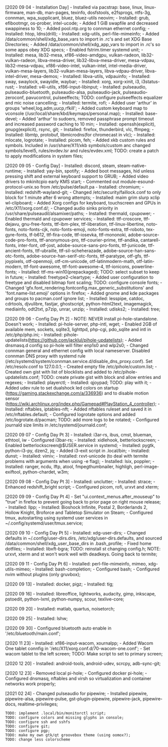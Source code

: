 [2020 09 04 - Installation Day]
    - Installed via pacstrap: base, linux, linux-firmware, man-db, man-pages, texinfo, dosfstools, e2fsprogs, ntfs-3g, connman, wpa_supplicant, bluez, bluez-utils neovim;
    - Installed: grub, efibootmgr, os-prober, intel-ucode;
    - Added 1 GiB swapfile and decreased swappiness to 10;
    - Added pool.ntp.org to connman ethernet config;
    - Installed: htop, ldns(drill);
    - Installed: xdg-utils, perl-file-mimeinfo;
    - Added /data/common/shell/xdg_base_vars to import in .rc's and set XDG Base Directories;
    - Added /data/common/shell/xdg_app_vars to import in .rc's so some apps obey XDG specs;
    - Enabled fstrim.timer systemd unit;
    - Installed: mesa, lib32-mesa, xf86-video-amdgpu, vulkan-radeon, lib32-vulkan-radeon, libva-mesa-driver, lib32-libva-mesa-driver, mesa-vdpau, lib32-mesa-vdpau, xf86-video-intel, vulkan-intel, intel-media-driver, vulkan-mesa-layers, lib32-vulkan-mesa-layers, libva-vdpau-driver, libva-intel-driver, mesa-demos;
    - Installed: libva-utils, vdpauinfo;
    - Installed: sway, swaylock, swayidle, waybar;
    - Installed: xorg, xorg-xinit, i3, i3status-rust;
    - Installed: v4l-utils, xf86-input-libinput;
    - Installed: pulseaudio, pulseaudio-bluetooth, pulseaudio-alsa, pulseaudio-jack, pulseaudio-zeroconf, pavucontrol, pulseeffects;
        TODO: configure pulseeffects equalizer and mic noise cancelling;
    - Installed: termite, rofi;
    - Added user 'arthur' in groups 'wheel,log,adm,uucp,rfkill';
    - Added custom keyboard map to vconsole (/usr/local/share/kbd/keymaps/personal.map);
    - Installed: base-devel;
    - Added 'arthur' to sudoers, removed passphrase prompt timeout and increased password caching to 10 min;
    - Installed: openssh(explicit), gnupg(explicit), rsync, git;
    - Installed: firefox, thunderbird, vlc, ffmpeg;
    - Installed: libmtp, protobuf, libmicrodns(for chromecast in vlc);
    - Installed: mlocate, logrotate;
    - Installed: picom, feh;
    - Added xkb custom rules and symbols. Included in /usr/share/X11/xkb symbols/custom anc changed symbols/level5, rules/evdev.lsr and rules/evdev.xml;
        TODO: create a patch to apply modifications in system files;

[2020 09 05 - Config Day]
    - Installed: discord, steam, steam-native-runtime;
    - Installed: yay-bin, spotify;
    - Added boot messages, hid unless pressing shift and external keyboard support to GRUB;
    - Added video drivers to mkinitcpio early KMS start;
    - Commented out module-esound-protocol-unix.so from /etc/pulse/default.pa
    - Installed: chromium;
    - Installed: redshift-wayland-git;
    - Changed /etc/security/faillock.conf to only block for 1 minute after 6 wrong attempts;
    - Installed: maim grim slurp xclip wl-clipboard;
    - Added Xorg configs for keyboard, touchscreen and GPUs in /etc/X11/xorg.conf.d/;
    - Changed audio sinks priority in /usr/share/pulseaudil/alsamixer/paths;
    - Installed: thermald, cpupower;
    - Enabled thermald and cpupower services;
    - Installed: ttf-croscore, ttf-dejavu, gnu-free-fonts, ttf-ibm-plex, ttf-liberation, ttf-linux-libertine, noto-fonts, noto-fonts-cjk, noto-fonts-emoji, noto-fonts-extra, ttf-roboto, tex-gyre-fonts, tf-b612, ttf-fira-code, ttf-iosevka, ttf-mononoki, adobe-source-code-pro-fonts, ttf-anonymous-pro, ttf-courier-prime, ttf-andika, cantarell-fonts, inter-font, otf-jost, adobe-source-sans-pro-fonts, ttf-junicode, ttf-ancient-fonts, ttf-ubraille, ttf-sil-scheherazade, adobe-source-han-sans-otc-fonts, adobe-source-han-serif-otc-fonts, ttf-paratype, otf-gfs, ttf-joypixels, otf-openmoji, otf-cm-unicode, otf-latinmodern-math, otf-latin-modern, ttf-font-awesome, ttf-font-awesome-4, ttf-ionicons, powerline-fonts;
    - Installed: ttf-ms-win10(prepackaged);
        TODO: select subset to keep in future;
    - Installed: freetype2-cleartype;
    - Added user configuration to freetype and disabled bitmap font scaling;
        TODO: configure console fonts;
    - Changed 'gfx.font_rendering.fontconfig.max_generic_substitutions' and 'font.name-list.emoji' options in firefox;
    - Added gnome and kde packages and groups to pacman.conf ignore list;
    - Installed: lesspipe, catdoc, cdrtools, djvulibre, fastjar, ghostscript, python-html2text, imagemagick, mediainfo, odt2txt, p7zip, unrar, unzip;
    - Installed: udisks2;
    - Installed: tree;

[2020 09 06 - Config Day Pt 2]
    - NOTE: NEVER install pi-hole-standalone. Doesn't work;
    - Installed: pi-hole-server, php-intl, wget;
    - Enabled 2GB of available mem, sockets, sqlite3, lighttpd, php-cgi, pdo_sqlite and intl in /etc/php/php.ini;
    - Installed: pihole-updatelists(https://github.com/jacklul/pihole-updatelists);
    - Added dnsmasq.d config so pi-hole will filter enp1s0 and wlp2s0;
    - Changed connman general and ethernet config with local nameserver. Disabled connman DNS proxy with systemd rule (/etc/systemd/system/connman.service.d/disable_dns_proxy.conf). Set /etc/resolv.conf to 127.0.0.1;
    - Created empty file /etc/pihole/custom.list;
    - Created own gist with list of blocklists and added to /etc/pihole-updatelists.conf;
        TODO: create private gist with block and allow entries and regexes;
    - Installed: playerctl;
    - Installed: qjoypad;
        TODO: play with it;
    - Added udev rule to set dualshock led colors on startup (https://gaming.stackexchange.com/a/336936) and to disable motion sensor (https://wiki.archlinux.org/index.php/Gamepad#PlayStation_4_controller);
    - Installed: nftables, iptables-nft;
    - Added nftables ruleset and saved it in /etc/nftables.default;
    - Configured logrotate options and added /etc/logrotate.d/pacman;
        TODO: add more logs to be rotated;
    - Configured journald size limits in /etc/systemd/journald.conf;

[2020 09 07 - Config Day Pt 3]
    - Installed: i3ar-rs, ibus, cmst, blueman, ethtool, iw
    - Configured i3bar-rs;
    - Installed: xidlehook, betterlockscreen;
    - Enabled betterlockscreen@$USER.service in systemd;
    - Installed: pygtk, python-i3-py, dzen2, jq;
    - Added i3-exit script in .local/bin;
    - Installed: dunst;
    - Installed: vimiv;
    - Installed: rxvt-unicode (to deal with termite problems with arguments when using -e flag);
    - Installed: lsix, poppler;
    - Installed: ranger, ncdu, lftp, atool, fmpegthumbnailer, highligh, perl-image-exiftool, python-chardet, w3m;

[2020 09 08 - Config Day Pt 3]
    - Installed: unclutter;
    - Installed: strace;
    - Enhanced redshift_bright script;
    - Configured picom, rofi, urxvt and xterm;

[2020 09 09 - Config Day Pt 4]
    - Set "ui.context_menus.after_mouseup" to "true" in firefox to prevent going back to prior page on right mouse release;
    - Installed: llpp;
    - Installed: Bioshock Infinite, Postal 2, Borderlands 2, Hollow Knight, Broforce and Tabletop Simulator on Steam;
    - Configured tmux, autostarting using systemd user services in ~/.config/systemd/user/tmux.service;

[2020 09 10 - Config Day Pt 5]
    - Installed: xdg-user-dirs;
    - Changed defaults in ~/.config/user-dirs.dirs, /etc/xdg/user-dirs.defaults, and sourced /data/common/shell/xdg_user_base_dirs in .bash_profile;
    - Fixed home dotfiles;
    - Installed: libxft-bgra;
        TODO: reinstall st changing config.h;
        NOTE: urxvt, xterm and st won't work well with deadkeys. Going back to termite;

[2020 09 11 - Config Day Pt 6]
    - Installed: perl-file-mimeinfo, mimeo, xdg-utils-mimeo;
    - Installed: bash-completion;
    - Configured bash;
    - Configured nvim without plugins (only gruvbox);

[2020 09 13]
    - Installed: docker, pigz;
    - Installed: tig;

[2020 09 16]
    - Installed: libreoffice, lightworks, audacity, gimp, inkscape, pstoedit, python-lxml, python-numpy, scour, texlive-core;

[2020 09 20]
    - Installed: matlab, quartus, noisetorch;

[2020 09 25]
    - Installed: lshw;

[2020 09 30]
    - Configured bluetooth auto enable in '/etc/bluetooth/main.conf';

[2020 11 23]
    - Installed: xf86-input-wacom, xournalpp;
    - Added Wacom One tablet connfig in '/etc/X11/xorg.conf.d/70-wacom-one.conf';
    - Set wacom tablet to the left screen;
        TODO: Make script to set to primary screen;

[2020 12 20]
    - Installed: android-tools, android-udev, scrcpy, adb-sync-git;

[2020 12 23]
    - Removed local pi-hole;
    - Configured docker pi-hole;
    - Configured dnsmasq, nftables and virsh so virtualization and container networks work properly;

[2021 02 24]
    - Changed pulseaudio for pipewire;
    - Installed pipewire, pipewire-alsa, pipewire-pulse, gst-plugin-pipewire, pipewire-jack, pipewire-docs, realtime-privileges;


    TODO: implement .local/bin/monitorctl script;
    TODO: configure colors and missing glyphs in console;
    TODO: configure ssh and sshfs
    TODO: configure git;
    TODO: configure pgp;
    TODO: make my own gtk/qt groovebox theme (using oomox?);
    TODO: change less colorscheme

